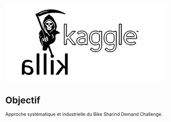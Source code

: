 <img src="img/kagglekillawhite.png" width="900">

# Objectif

Approche systématique et industrielle du Bike Sharind Demand Challenge.

